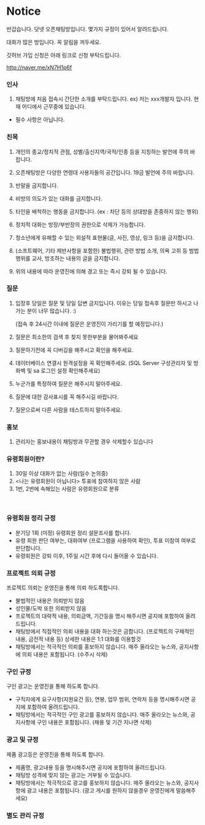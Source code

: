 # Notice

반갑습니다. 닷넷 오픈채팅방입니다. 몇가지 규정이 있어서 알려드립니다.

대화가 많은 방입니다. 꼭 알림을 꺼두세요.

깃허브 가입 신청은 아래 링크로 신청 부탁드립니다.

http://naver.me/xN7H1p6f


### 인사 

1. 채팅방에 처음 접속시 간단한 소개를 부탁드립니다. 
ex) 저는 xxx개발자 입니다. 현재 어디에서 근무중에 있습니다.
* 필수 사항은 아닙니다.

### 친목

1. 개인의 종교/정치적 관점, 성별/출신지역/국적/인종 등을 지칭하는 발언에 주의 바랍니다.
 
2. 오픈채팅방은 다양한 연령대 사용자들의 공간입니다. 19금 발언에 주의 바랍니다.

3. 반말을 금지합니다.

4. 비방의 의도가 있는 대화를 금지합니다.

5. 타인을 배척하는 행동을 금지합니다. (ex : 차단 등의 상대방을 존중하지 않는 행위)

6. 정치적 대화는 방장/부반장의 권한으로 삭제가 가능합니다.

7. 청소년에게 유해할 수 있는 외설적 표현물(글, 사진, 영상, 링크 등)을 금지합니다.

8. (소프트웨어, 기타 제반사항을 포함한) 불법행위, 관련 방법 소개, 의욕 고취 등 범법행위를 교사, 방조하는 내용의 글을 금지합니다.

7. 위의 내용에 따라 운영진에 의해 경고 또는 즉시 강퇴 될 수 있습니다.


### 질문
1. 입장후 당일은 질문 및 당일 답변 금지입니다. 이유는 당일 접속후 질문만 하시고 나가는 분이 너무 많습니다. :)

   (접속 후 24시간 이내에 질문은 운영진이 가리기를 할 예정입니다.)
   
2. 질문은 최소한의 검색 후 찾지 못한부분을 물어봐주세요

3. 질문하기전에 꼭 디버깅을 해주시고 확인을 해주세요.

4. 데이터베이스 연결시 원격설정을 꼭 확인해주세요.
  (SQL Server 구성관리자 및 방화벽 및 sa 로그인 설정 확인해주세요)

5. 누군가를 특정하여 질문은 해주시지 말아주세요.

6. 질문에 대한 감사표시를 꼭 해주시길 바랍니다.

7. 질문으로써 다른 사람을 테스트하지 말아주세요.


### 홍보

1. 관리자는 홍보내용이 채팅방과 무관할 경우 삭제할수 있습니다

### 유령회원이란?
1. 30일 이상 대화가 없는 사람(일수 논의중)
2. <나는 유령회원이 아닙니다> 투표에 참여하지 않은 사람
3. 1번, 2번에 속해있는 사람은 유령회원으로 분류

 
### 유령회원 정리 규정
* 분기당 1회 (미정) 유령회원 정리 설문조사를 합니다.
* 유령 회원 판단 여부는, 대화여부 (프로그램을 사용하여 확인), 투표 미참여 여부로 판단합니다.
* 유령회원은 강퇴 이후, 1주일 시간 후에 다시 들어올 수 있습니다.

### 프로젝트 의뢰 규정
프로젝트 의뢰는 운영진을 통해 의뢰 하도록합니다.
* 불법적인 내용은 의뢰받지 않음
* 성인물/도박 또한 의뢰받지 않음
* 프로젝트의 대략적 내용, 의뢰금액, 기간등을 명시 해주시면 공지에 포함하여 올려드립니다.
* 채팅방에서 직접적인 의뢰 내용을 대화 하는것은 금합니다. (프로젝트의 구체적인 내용, 금전적 내용 등) 상세한 내용은 1:1 대화를 이용할것
* 채팅방에서는 적극적인 의뢰를 홍보하지 않습니다. 매주 올라오는 뉴스와, 공지사항에 의뢰 내용은 포함됩니다. (수주시 삭제)
 
### 구인 규정
구인 광고는 운영진을 통해 하도록 합니다.
* 구직자에게 요구사항(지원요건 등), 연봉, 업무 범위, 연락처 등을 명시해주시면 공지에 포함하여 올려드립니다.
* 채팅방에서는 적극적인 구인 광고를 홍보하지 않습니다. 매주 올라오는 뉴스와, 공지사항에 구인 내용은 포함됩니다. (채용 및 기간 지나면 삭제)
 
### 광고 및 규정
제품 광고등은 운영진을 통해 하도록 합니다.
* 제품명, 광고내용 등을 명시해주시면 공지에 포함하여 올려드립니다.
* 채팅방 성격에 맞지 않는 광고는 거부될 수 있습니다.
* 채팅방에서는 적극적으로 광고를 홍보하지 않습니다. 매주 올라오는 뉴스와, 공지사항에 광고 내용은 포함됩니다. (광고 게시를 원하지 않을경우 운영진에게 말씀해주세요)
 


### 별도 관리 규정
